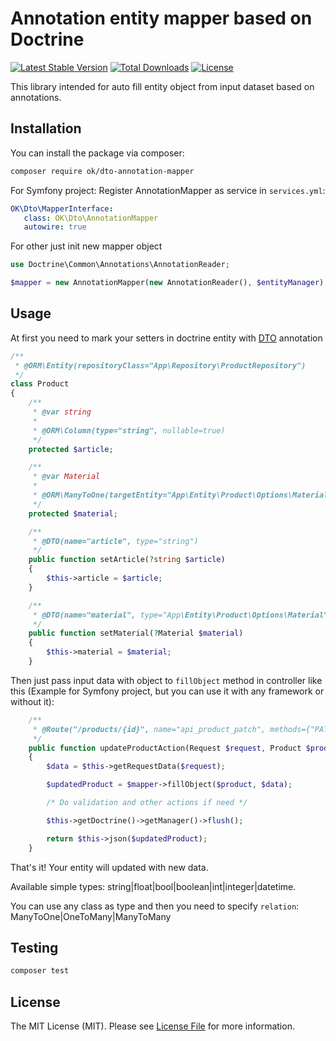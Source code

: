 # Annotation entity mapper based on Doctrine 

[![Latest Stable Version](https://poser.pugx.org/ok/dto-annotation-mapper/version)](https://packagist.org/packages/ok/dto-annotation-mapper)
[![Total Downloads](https://poser.pugx.org/ok/dto-annotation-mapper/downloads)](https://packagist.org/packages/ok/dto-annotation-mappert)
[![License](https://poser.pugx.org/ok/dto-annotation-mapper/license)](https://packagist.org/packages/ok/dto-annotation-mapper)

This library intended for auto fill entity object from input dataset based on annotations.

## Installation

You can install the package via composer:

```bash
composer require ok/dto-annotation-mapper
```

For Symfony project:
Register AnnotationMapper as service in `services.yml`:
```yaml
OK\Dto\MapperInterface:
   class: OK\Dto\AnnotationMapper
   autowire: true
```

For other just init new mapper object
```php
use Doctrine\Common\Annotations\AnnotationReader;

$mapper = new AnnotationMapper(new AnnotationReader(), $entityManager);
```

## Usage

At first you need to mark your setters in doctrine entity with [DTO](https://github.com/GitHubHubus/dto-annotation-mapper/blob/master/src/OK/Dto/Annotation/DTO.php) annotation
```php
/**
 * @ORM\Entity(repositoryClass="App\Repository\ProductRepository")
 */
class Product
{
    /**
     * @var string
     *
     * @ORM\Column(type="string", nullable=true)
     */
    protected $article;

    /**
     * @var Material
     *
     * @ORM\ManyToOne(targetEntity="App\Entity\Product\Options\Material")
     */
    protected $material;

    /**
     * @DTO(name="article", type="string")
     */
    public function setArticle(?string $article)
    {
        $this->article = $article;
    }

    /**
     * @DTO(name="material", type="App\Entity\Product\Options\Material", relation="ManyToOne")
     */
    public function setMaterial(?Material $material)
    {
        $this->material = $material;
    }
```

Then just pass input data with object to `fillObject` method in controller like this (Example for Symfony project, but you can use it with any framework or without it):

```php
    /**
     * @Route("/products/{id}", name="api_product_patch", methods={"PATCH"})
     */
    public function updateProductAction(Request $request, Product $product, MapperInterface $mapper): JsonResponse
    {
        $data = $this->getRequestData($request);

        $updatedProduct = $mapper->fillObject($product, $data);

        /* Do validation and other actions if need */

        $this->getDoctrine()->getManager()->flush();

        return $this->json($updatedProduct);
    }
```
That's it! Your entity will updated with new data.

Available simple types: string|float|bool|boolean|int|integer|datetime.

You can use any class as type and then you need to specify `relation`: ManyToOne|OneToMany|ManyToMany

## Testing

``` bash
composer test
```

## License

The MIT License (MIT). Please see [License File](LICENSE.md) for more information.

